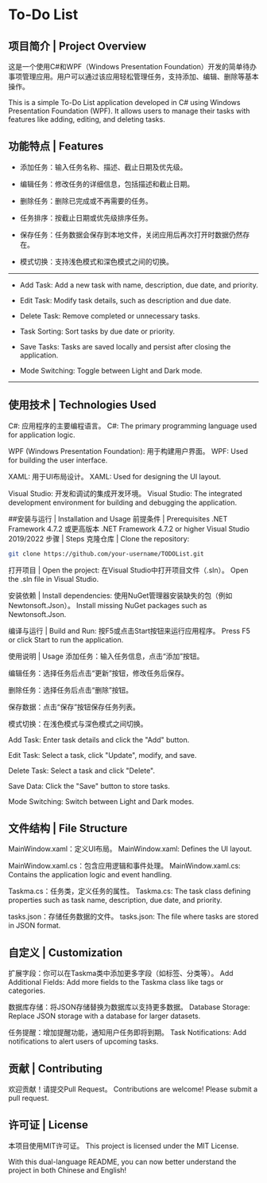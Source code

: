 
# To-Do List
## 项目简介 | Project Overview
这是一个使用C#和WPF（Windows Presentation Foundation）开发的简单待办事项管理应用。用户可以通过该应用轻松管理任务，支持添加、编辑、删除等基本操作。

This is a simple To-Do List application developed in C# using Windows Presentation Foundation (WPF). It allows users to manage their tasks with features like adding, editing, and deleting tasks.

## 功能特点 | Features
- 添加任务：输入任务名称、描述、截止日期及优先级。

- 编辑任务：修改任务的详细信息，包括描述和截止日期。

- 删除任务：删除已完成或不再需要的任务。

- 任务排序：按截止日期或优先级排序任务。

- 保存任务：任务数据会保存到本地文件，关闭应用后再次打开时数据仍然存在。

- 模式切换：支持浅色模式和深色模式之间的切换。
---
- Add Task: Add a new task with name, description, due date, and priority.

- Edit Task: Modify task details, such as description and due date.

- Delete Task: Remove completed or unnecessary tasks.

- Task Sorting: Sort tasks by due date or priority.

- Save Tasks: Tasks are saved locally and persist after closing the application.

- Mode Switching: Toggle between Light and Dark mode.
---
## 使用技术 | Technologies Used
C#: 应用程序的主要编程语言。
C#: The primary programming language used for application logic.

WPF (Windows Presentation Foundation): 用于构建用户界面。
WPF: Used for building the user interface.

XAML: 用于UI布局设计。
XAML: Used for designing the UI layout.

Visual Studio: 开发和调试的集成开发环境。
Visual Studio: The integrated development environment for building and debugging the application.

##安装与运行 | Installation and Usage
前提条件 | Prerequisites
.NET Framework 4.7.2 或更高版本
.NET Framework 4.7.2 or higher
Visual Studio 2019/2022
步骤 | Steps
克隆仓库 | Clone the repository:
```bash
git clone https://github.com/your-username/TODOList.git
```
打开项目 | Open the project: 在Visual Studio中打开项目文件（.sln）。
Open the .sln file in Visual Studio.

安装依赖 | Install dependencies: 使用NuGet管理器安装缺失的包（例如Newtonsoft.Json）。
Install missing NuGet packages such as Newtonsoft.Json.

编译与运行 | Build and Run: 按F5或点击Start按钮来运行应用程序。
Press F5 or click Start to run the application.

使用说明 | Usage
添加任务：输入任务信息，点击“添加”按钮。

编辑任务：选择任务后点击“更新”按钮，修改任务后保存。

删除任务：选择任务后点击“删除”按钮。

保存数据：点击“保存”按钮保存任务列表。

模式切换：在浅色模式与深色模式之间切换。

Add Task: Enter task details and click the "Add" button.

Edit Task: Select a task, click "Update", modify, and save.

Delete Task: Select a task and click "Delete".

Save Data: Click the "Save" button to store tasks.

Mode Switching: Switch between Light and Dark modes.

## 文件结构 | File Structure
MainWindow.xaml：定义UI布局。
MainWindow.xaml: Defines the UI layout.

MainWindow.xaml.cs：包含应用逻辑和事件处理。
MainWindow.xaml.cs: Contains the application logic and event handling.

Taskma.cs：任务类，定义任务的属性。
Taskma.cs: The task class defining properties such as task name, description, due date, and priority.

tasks.json：存储任务数据的文件。
tasks.json: The file where tasks are stored in JSON format.

## 自定义 | Customization
扩展字段：你可以在Taskma类中添加更多字段（如标签、分类等）。
Add Additional Fields: Add more fields to the Taskma class like tags or categories.

数据库存储：将JSON存储替换为数据库以支持更多数据。
Database Storage: Replace JSON storage with a database for larger datasets.

任务提醒：增加提醒功能，通知用户任务即将到期。
Task Notifications: Add notifications to alert users of upcoming tasks.

## 贡献 | Contributing
欢迎贡献！请提交Pull Request。
Contributions are welcome! Please submit a pull request.

## 许可证 | License
本项目使用MIT许可证。
This project is licensed under the MIT License.

With this dual-language README, you can now better understand the project in both Chinese and English!

